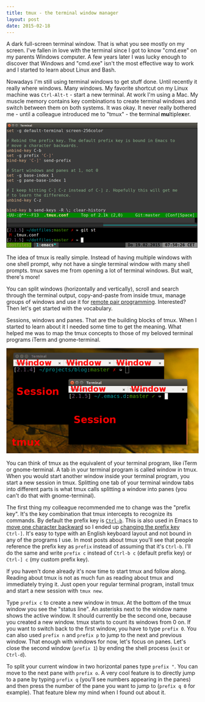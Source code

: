 ```yaml
---
title: tmux - the terminal window manager
layout: post
date: 2015-02-18
---
```


A dark full-screen terminal window. That is what you see mostly on my
screen. I've fallen in love with the terminal since I got to know
"cmd.exe" on my parents Windows computer. A few years later I was
lucky enough to discover that Windows and "cmd.exe" isn't the most
effective way to work and I started to learn about Linux and Bash.

Nowadays I'm still using terminal windows to get stuff done. Until
recently it really where windows. Many windows. My favorite shortcut
on my Linux machine was `Ctrl-Alt-t` - start a new terminal. At work
I'm using a Mac. My muscle memory contains key combinations to create
terminal windows and switch between them on both systems. It was
okay. It never really bothered me - until a colleague introduced me to
"tmux" - the <strong>t</strong>erminal<strong> mu</strong>ltiple<strong>x</strong>er.

<p class="text-center">
  <img src="/assets/tmux.png" alt="tmux">
</p>

The idea of tmux is really simple. Instead of having multiple windows
with one shell prompt, why not have a single terminal window with many
shell prompts. tmux saves me from opening a lot of terminal
windows. But wait, there's more!

You can split windows (horizontally and vertically), scroll and search
through the terminal output, copy-and-paste from inside tmux, manage
groups of windows and use it for
[remote pair programming](http://pivotallabs.com/how-we-use-tmux-for-remote-pair-programming/).
Interested? Then let's get started with the vocabulary.

Sessions, windows and panes. That are the building blocks of tmux.
When I started to learn about it I needed some time to get the
meaning. What helped me was to map the tmux concepts to those of my
beloved terminal programs iTerm and gnome-terminal.

<p class="text-center">
  <img src="/assets/tmux-terminal-analogy.png" alt="tmux terminal window analogy">
</p>

You can think of tmux as the equivalent of your terminal program, like
iTerm or gnome-terminal. A tab in your terminal program is called
window in tmux. When you would start another window inside your
terminal program, you start a new session in tmux. Splitting one tab of
your terminal window tabs into different parts is what tmux calls splitting
a window into panes (you can't do that with gnome-terminal).

The first thing my colleague recommended me to change was the "prefix
key". It's the key combination that tmux intercepts to recognize its
commands. By default the prefix key is
[`Ctrl-b`](http://www.openbsd.org/cgi-bin/man.cgi/OpenBSD-current/man1/tmux.1#x4b45592042494e44494e4753).
This is also used in Emacs to
[move one character backward](https://www.gnu.org/software/emacs/manual/html_node/emacs/Moving-Point.html)
so I ended up
[changing the prefix key](https://github.com/JanAhrens/dotfiles/blob/6cc0a7ad7e1292f2dfb77580cb4f72fb42fd8d52/.tmux.conf#L5-L7)
`Ctrl-]`.
It's easy to type with an English keyboard layout and not bound in any
of the programs I use. In most posts about tmux you'll see that people
reference the prefix key as `prefix` instead of assuming that it's
`Ctrl-b`. I'll do the same and write `prefix c` instead of `Ctrl-b c`
(default prefix key) or `Ctrl-] c` (my custom prefix key).

If you haven't done already it's now time to start tmux and follow
along. Reading about tmux is not as much fun as reading about tmux and
immediately trying it. Just open your regular terminal program,
install tmux and start a new session with `tmux new`.

Type `prefix c` to create a new window in tmux. At the bottom of the
tmux window you see the "status line". An asterisks next to the window
name shows the active window. It should currently be the second one,
because you created a new window. tmux starts to count its windows
from 0 on. If you want to switch back to the first window, you have to
type `prefix 0`. You can also used `prefix n` and `prefix p` to jump
to the next and previous window. That enough with windows for now,
let's focus on panes. Let's close the second window (`prefix 1`) by
ending the shell process (`exit` or `Ctrl-d`).

To split your current window in two horizontal panes type `prefix "`.
You can move to the next pane with `prefix o`. A very cool feature is
to directly jump to a pane by typing `prefix q` (you'll see numbers
appearing in the panes) and then press the number of the pane you want
to jump to (`prefix q 0` for example). That feature blew my mind when
I found out about it.
